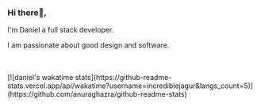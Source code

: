 ### Hi there👋,

I'm Daniel a full stack developer.

I am passionate about good design and software. 
<br/>
<!-- I ❤️ open source. I sometimes play football⚽. -->
<br/>
<br />
[![daniel's wakatime stats](https://github-readme-stats.vercel.app/api/wakatime?username=incrediblejagur&langs_count=5)](https://github.com/anuraghazra/github-readme-stats)
